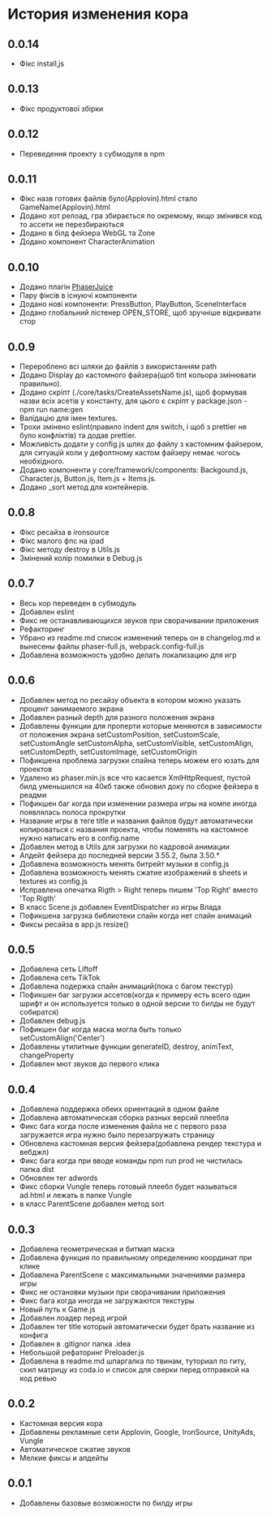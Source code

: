 # История изменения кора

## 0.0.14
- Фікс install,js

## 0.0.13
- Фікс продуктової збірки

## 0.0.12
- Переведення проекту з субмодуля в npm

## 0.0.11
- Фікс назв готових файлів було(Applovin).html стало GameName(Applovin).html
- Додано хот релоад, гра збирається по окремому, якщо змінився код то ассети не перезбираються
- Додано в білд фейзера WebGL та Zone
- Додано компонент CharacterAnimation

## 0.0.10
- Додано плагін [PhaserJuice](https://github.com/RetroVX/phaser3-juice-plugin)
- Пару фіксів в існуючі компоненти
- Додано нові компоненти: PressButton, PlayButton, SceneInterface
- Додано глобальний лістенер OPEN_STORE, щоб зручніше відкривати стор

## 0.0.9
- Перероблено всі шляхи до файлів з використанням path
- Додано Display до кастомного файзера(щоб tint кольора змінювати правильно).
- Додано скріпт (./core/tasks/CreateAssetsName.js), щоб формував назви всіх асетів у константу, для цього є скріпт у package.json - npm run name:gen
- Валідацію для імен textures.
- Трохи змінено eslint(правило indent для switch, і щоб з prettier не було конфліктів) та додав prettier.
- Можливість додати у config.js шлях до файлу з кастомним файзером, для ситуацій коли у дефолтному кастом файзеру немає чогось необхідного.
- Додано компоненти у core/framework/components: Backgound.js, Character.js, Button.js, Item.js + Items.js.
- Додано _sort метод для контейнерів.
## 0.0.8
- Фікс ресайза в ironsource
- Фікс малого фпс на ipad
- Фікс методу destroy в Utils.js
- Змінений колір помилки в Debug.js 
## 0.0.7
- Весь кор переведен в субмодуль
- Добавлен eslint
- Фикс не останавливающихся звуков при сворачивании приложения
- Рефакторинг
- Убрано из readme.md список изменений теперь он в changelog.md и вынесены файлы phaser-full.js, webpack.config-full.js
- Добавлена возможность удобно делать локализацию для игр
## 0.0.6
- Добавлен метод по ресайзу объекта в котором можно указать процент занимаемого экрана
- Добавлен разный depth для разного положения экрана
- Добавлены функции для проперти которые меняются в зависимости от положения экрана setCustomPosition, setCustomScale, setCustomAngle  setCustomAlpha, setCustomVisible, setCustomAlign, setCustomDepth, setCustomImage, setCustomOrigin
- Пофикшена проблема загрузки спайна теперь можем его юзать для проектов
- Удалено из phaser.min.js все что касается XmlHttpRequest, пустой билд уменьшился на 40кб также обновил доку по сборке фейзера в реадми
- Пофикшен баг когда при изменении размера игры на компе иногда появлялась полоса прокрутки
- Название игры в теге title и названия файлов будут автоматически копироваться с названия проекта, чтобы поменять на кастомное нужно написать его в config.name
- Добавлен метод в Utils для загрузки по кадровой анимации
- Апдейт фейзера до последней версии 3.55.2, была 3.50.*
- Добавлена возможность менять битрейт музыки в config.js
- Добавлена возможность менять сжатие изображений в sheets и textures из config.js
- Исправлена опечатка Rigth > Right теперь пишем 'Top Right' вместо 'Top Rigth'
- В класс Scene.js добавлен EventDispatcher из игры Влада
- Пофикшена загрузка библиотеки спайн когда нет спайн анимаций
- Фиксы ресайза в app.js resize()

## 0.0.5
- Добавлена сеть Liftoff
- Добавлена сеть TikTok
- Добавлена подержка спайн анимаций(пока с багом текстур)
- Пофикшен баг загрузки ассетов(когда к примеру есть всего один шрифт и он используется только в одной версии то билды не будут собиратся)
- Добавлен debug.js
- Пофикшен баг когда маска могла быть только setCustomAlign('Center')
- Добавлены утилитные функции generateID, destroy, animText, changeProperty
- Добавлен мют звуков до первого клика

## 0.0.4
- Добавлена поддержка обеих ориентаций в одном файле
- Добавлена автоматическая сборка разных версий плеебла
- Фикс бага когда после изменения файла не с первого раза загружается игра нужно было перезагружать страницу
- Обновлена кастомная версия фейзера(добавлена рендер текстура и вебджл)
- Фикс бага когда при вводе команды npm run prod не чистилась папка dist
- Обновлен тег adwords
- Фикс сборки Vungle теперь готовый плеебл будет называться ad.html и лежать в папке Vungle
- в класс ParentScene добавлен метод sort

## 0.0.3
- Добавлена геометрическая и битмап маска
- Добавлена функция по правильному определению координат при клике
- Добавлена ParentScene с максимальными значениями размера игры
- Фикс не остановки музыки при сворачивании приложения
- Фикс бага когда иногда не загружаются текстуры
- Новый путь к Game.js
- Добавлен лоадер перед игрой
- Добавлен тег title который автоматически будет брать название из конфига
- Добавлен в .gitignor папка .idea
- Небольшой рефаторинг Preloader.js
- Добавлена в readme.md шпаргалка по твинам, туториал по гиту, скил матрицу из coda.io и список для сверки перед отправкой на код ревью

## 0.0.2
- Кастомная версия кора
- Добавлены рекламные сети Applovin, Google, IronSource, UnityAds, Vungle
- Автоматическое сжатие звуков
- Мелкие фиксы и апдейты

## 0.0.1
- Добавлены базовые возможности по билду игры
